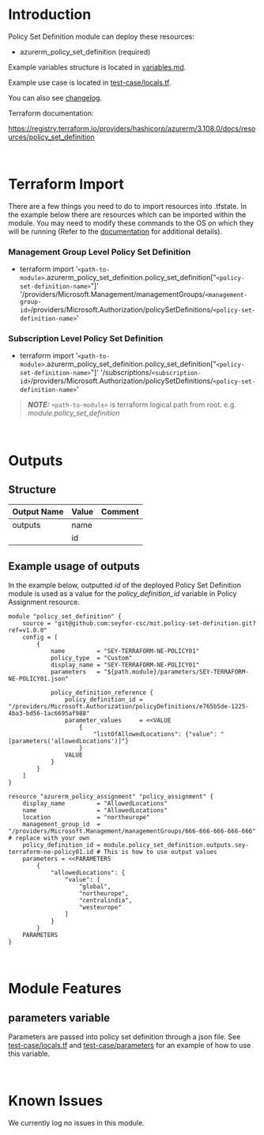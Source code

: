 # Introduction
Policy Set Definition module can deploy these resources:
* azurerm_policy_set_definition (required)

Example variables structure is located in [variables.md](variables.md).

Example use case is located in [test-case/locals.tf](test-case/locals.tf).

You can also see [changelog](CHANGELOG.md).

Terraform documentation:

https://registry.terraform.io/providers/hashicorp/azurerm/3.108.0/docs/resources/policy_set_definition

&nbsp;

# Terraform Import
There are a few things you need to do to import resources into .tfstate. In the example below there are resources which can be imported within the module. You may need to modify these commands to the OS on which they will be running (Refer to the [documentation](https://developer.hashicorp.com/terraform/cli/commands/import#example-import-into-resource-configured-with-for_each) for additional details).
### Management Group Level Policy Set Definition
* terraform import '`<path-to-module>`.azurerm_policy_set_definition.policy_set_definition["`<policy-set-definition-name>`"]' '/providers/Microsoft.Management/managementGroups/`<management-group-id>`/providers/Microsoft.Authorization/policySetDefinitions/`<policy-set-definition-name>`'
### Subscription Level Policy Set Definition
* terraform import '`<path-to-module>`.azurerm_policy_set_definition.policy_set_definition["`<policy-set-definition-name>`"]' '/subscriptions/`<subscription-id>`/providers/Microsoft.Authorization/policySetDefinitions/`<policy-set-definition-name>`'

>**_NOTE:_** `<path-to-module>` is terraform logical path from root. e.g. _module.policy\_set\_definition_

&nbsp;

# Outputs
## Structure

| Output Name | Value | Comment |
| ----------- | ----- | ------- |
| outputs     | name  |         |
|             | id    |         |


## Example usage of outputs
In the example below, outputted _id_ of the deployed Policy Set Definition module is used as a value for the _policy\_definition\_id_ variable in Policy Assignment resource.
```
module "policy_set_definition" {
    source = "git@github.com:seyfor-csc/mit.policy-set-definition.git?ref=v1.0.0"
    config = [
        {
            name         = "SEY-TERRAFORM-NE-POLICY01"
            policy_type  = "Custom"
            display_name = "SEY-TERRAFORM-NE-POLICY01"
            parameters   = "${path.module}/parameters/SEY-TERRAFORM-NE-POLICY01.json"

            policy_definition_reference {
                policy_definition_id = "/providers/Microsoft.Authorization/policyDefinitions/e765b5de-1225-4ba3-bd56-1ac6695af988"
                parameter_values     = <<VALUE
                    {
                        "listOfAllowedLocations": {"value": "[parameters('allowedLocations')]"}
                    }
                VALUE
            }
        }
    ]
}

resource "azurerm_policy_assignment" "policy_assignment" {
    display_name         = "AllowedLocations"
    name                 = "AllowedLocations"
    location             = "northeurope"
    management_group_id  = "/providers/Microsoft.Management/managementGroups/666-666-666-666-666" # replace with your own
    policy_definition_id = module.policy_set_definition.outputs.sey-terraform-ne-policy01.id # This is how to use output values
    parameters = <<PARAMETERS
        {
            "allowedLocations": {
                "value": [
                    "global",
                    "northeurope",
                    "centralindia",
                    "westeurope"
                ]
            }
        }
    PARAMETERS
}
```

&nbsp;

# Module Features
## parameters variable
Parameters are passed into policy set definition through a json file. See [test-case/locals.tf](test-case/locals.tf) and [test-case/parameters](test-case/parameters) for an example of how to use this variable.

&nbsp;

# Known Issues
We currently log no issues in this module.